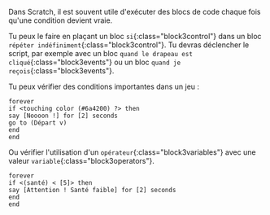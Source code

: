 Dans Scratch, il est souvent utile d'exécuter des blocs de code chaque fois qu'une condition devient vraie.

Tu peux le faire en plaçant un bloc `si`{:class="block3control"} dans un bloc `répéter indéfiniment`{:class="block3control"}. Tu devras déclencher le script, par exemple avec un bloc `quand le drapeau est cliqué`{:class="block3events"} ou un bloc `quand je reçois`{:class="block3events"}.

Tu peux vérifier des conditions importantes dans un jeu :

```blocks3
forever
if <touching color (#6a4200) ?> then
say [Noooon !] for [2] seconds
go to (Départ v)
end
end
```

Ou vérifier l'utilisation d'un `opérateur`{:class="block3variables"} avec une valeur `variable`{:class="block3operators"}.

```blocks3
forever
if <(santé) < [5]> then
say [Attention ! Santé faible] for [2] seconds
end
end
```

